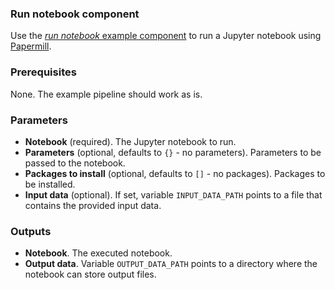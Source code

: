 ### Run notebook component

Use the [_run notebook_ example component](https://github.com/elyra-ai/elyra/tree/master/elyra/pipeline/resources/kfp/run_notebook_using_papermill) to run a Jupyter notebook using [Papermill](https://papermill.readthedocs.io/en/latest/).

### Prerequisites

None. The example pipeline should work as is.

### Parameters

- **Notebook** (required). The Jupyter notebook to run.
- **Parameters** (optional, defaults to `{}` - no parameters). Parameters to be passed to the notebook.
- **Packages to install** (optional, defaults to `[]` - no packages). Packages to be installed.
- **Input data** (optional). If set, variable `INPUT_DATA_PATH` points to a file that contains the provided input data.

### Outputs

- **Notebook**. The executed notebook.
- **Output data**. Variable `OUTPUT_DATA_PATH` points to a directory where the notebook can store output files.
